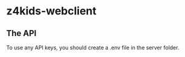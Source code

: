 # z4kids-webclient
## The API
To use any API keys, you should create a .env file in the server folder.